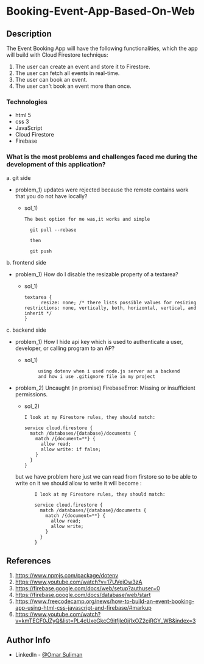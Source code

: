# Booking-Event-App-Based-On-Web


## Description
The Event Booking App will have the following functionalities, which the app will build with Cloud Firestore techniqus:

1) The user can create an event and store it to Firestore.
2) The user can fetch all events in real-time.
3) The user can book an event.
4) The user can't book an event more than once.



### Technologies

- html 5
- css 3
- JavaScript
- Cloud Firestore 
- Firebase

### What is the most problems and challenges faced me during the development of this application?

a. git side
   - problem_1) updates were rejected because the remote contains work that you do not have locally?
        -   sol_1)
               
                The best option for me was,it works and simple

                  git pull --rebase

                  then

                  git push
                  

                  

b. frontend side

   - problem_1) How do I disable the resizable property of a textarea?
   
        -   sol_1)
               
                textarea {
                      resize: none; /* there lists possible values for resizing restrictions: none, vertically, both, horizontal, vertical, and inherit */
                }
             


c. backend side
-    problem_1) How I hide api key which is used to authenticate a user, developer, or calling program to an AP? 
       -   sol_1)
                   
                    using dotenv when i used node.js server as a backend 
                    and how i use .gitignore file in my project


-    problem_2) Uncaught (in promise) FirebaseError: Missing or insufficient permissions.

        -   sol_2)
               
                I look at my Firestore rules, they should match:

                service cloud.firestore {
                  match /databases/{database}/documents {
                    match /{document=**} {
                      allow read;
                      allow write: if false;
                    }
                  }
                }
        but we have problem here just we can read from firstore so to be able to write on it we should allow to write 
        it will become :
                      
                I look at my Firestore rules, they should match:

                service cloud.firestore {
                  match /databases/{database}/documents {
                    match /{document=**} {
                      allow read;
                      allow write;
                    }
                  }
                }
## References

1) https://www.npmjs.com/package/dotenv
2) https://www.youtube.com/watch?v=17UVejOw3zA
3) https://firebase.google.com/docs/web/setup?authuser=0
4) https://firebase.google.com/docs/database/web/start
5) https://www.freecodecamp.org/news/how-to-build-an-event-booking-app-using-html-css-javascript-and-firebase/#markup
6) https://www.youtube.com/watch?v=kmTECF0JZyQ&list=PL4cUxeGkcC9itfjle0ji1xOZ2cjRGY_WB&index=3


## Author Info

- LinkedIn - [@Omar Suliman](https://www.linkedin.com/in/omar-abusabha)

